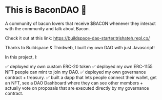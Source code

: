 # This is BaconDAO 🥓

A community of bacon lovers that receive $BACON whenever they interact with the community and talk about Bacon.

Check it out at this link:
https://buildspace-dao-starter.trishateh.repl.co/

Thanks to Buildspace & Thirdweb, I built my own DAO with just Javascript!

In this project, I:

✅ deployed my own custom ERC-20 token
✅ deployed my own ERC-1155 NFT people can mint to join my DAO.
✅ deployed my own governance contract + treasury.
✅ built a dapp that lets people connect their wallet, get an NFT, see a DAO Dashboard where they can see other members + actually vote on proposals that are executed directly by my governance contract.

